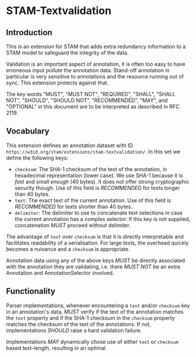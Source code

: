 # STAM-Textvalidation

## Introduction

This is an extension for STAM that adds extra redundancy information to a STAM model to safeguard the integrity of the data.

Validation is an important aspect of annotation, it is often too easy to have
erroneous input pollute the annotation data. Stand-off annotation in particular
is very sensitive to annotations and the resource running out of sync. This
extension protects against that.

The key words "MUST", "MUST NOT", "REQUIRED", "SHALL", "SHALL
NOT", "SHOULD", "SHOULD NOT", "RECOMMENDED",  "MAY", and
"OPTIONAL" in this document are to be interpreted as described in
RFC 2119.

## Vocabulary

This extension defines an annotation dataset with ID `https://w3id.org/stam/extensions/stam-textvalidation/`.
In this set we define the following keys:

* ``checksum``: The SHA-1 checksum of the text of the annotation, in hexadecimal representation (lower case). We use SHA-1 because it is *fast* and *small enough* (40 bytes). It does not offer strong cryptographic security though. Use of this field is *RECOMMENDED* for texts longer than 40 bytes.
* ``text``: The exact text of the current annotation. Use of this field is *RECOMMENDED* for texts shorter than 40 bytes.
* ``delimiter``: The delimiter to use to concatenate text selections in case the current annotation has a complex selector. If this key is not supplied, concatenation *MUST* proceed without delimiter.

The advantage of `text` over `checksum` is that it is directly interpretable
and facilitates readability of a serialisation. For large texts, 
the overhead quickly becomes a nuisance and a `checksum` is appropriate.

Annotation data using any of the above keys *MUST* be directly associated with the annotation they are validating, i.e.
there *MUST NOT* be an extra Annotation and AnnotationSelector involved.

## Functionality

Parser implementations, whenever encountering a `text` and/or `checksum` key in an annotation's data,
*MUST* verify if the text of the annotation matches the `text`
property and if the SHA-1 checksum in the `checksum` property matches the checksum of the text of the annotations. If not,
implementations *SHOULD* raise a hard validation failure. 

Implementations *MAY* dynamically chose use of either `text` or `checksum` based text-length, resulting in 
an optimal.
